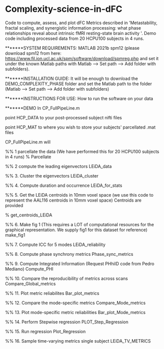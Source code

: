 # Complexity-science-in-dFC
Code to compute, assess, and plot dFC Metrics described in 'Metastability, fractal scaling, and synergistic information processing: what phase relationships reveal about intrinsic fMRI resting-state brain activity '.
Demo code including processed data from 20 HCPU100 subjects in 4 runs.

*******SYSTEM REQUIREMENTS:
MATLAB 2021b
spm12 (please download spm12 from here: https://www.fil.ion.ucl.ac.uk/spm/software/download/spmreg.php and set it under the known Matlab paths with Matlab --> Set path --> Add folder with subfolders).

*******INSTALLATION GUIDE:
It will be enough to download the DEMO_COMPLEXITY_PHASE folder and set the Matlab path to the folder (Matlab --> Set path --> Add folder with subfolders)

*******INSTRUCTIONS FOR USE: 
How to run the software on your data

*******DEMO
In CP_FullPipeLine.m 

point HCP_DATA to your post-processed subject nifti files

point HCP_MAT to where you wish to store your subjects' parcellated .mat files


CP_FullPipeLine.m will

%% 1 parcellate the data (We have performed this for 20 HCPU100 subjects in 4 runs)
% Parcellate 

%% 2 compute the leading eigenvectors
 LEiDA_data

%% 3. Cluster the eigenvectors
 LEiDA_cluster

%% 4. Compute duration and occurrence
 LEiDA_for_stats

%% 5. Get the LEiDA centroids in 10mm voxel space (we use this code to represent the AAL116 centroids in 10mm voxel space) Centroids are provided
  
 % get_centroids_LEiDA

%% 6. Make fig 1 (This requires a LOT of computational resources for the graphical representation. We supply fig1 for this dataset for reference)
 make_fig1

%% 7. Compute ICC for 5 modes
LEiDA_reliability

 %% 8. Compute phase synchrony metrics
 Phase_sync_metrics

%% 9. Compute Integrated Information (Request PHhiID code from Pedro Mediano)
 Compute_PHI

%% 10. Compare the reproducibility of metrics across scans
 Compare_Global_metrics

%% 11. Plot metric reliabilites
 Bar_plot_metrics

 %% 12. Compare the mode-specific metrics
Compare_Mode_metrics

%% 13. Plot mode-specific metric reliabilities
Bar_plot_Mode_metrics

%% 14. Perform Stepwise regression
PLOT_Step_Regression

%% 15. Run regression
Plot_Regression

%% 16. Sample time-varying metrics single subject
 LEiDA_TV_METRICS

  
